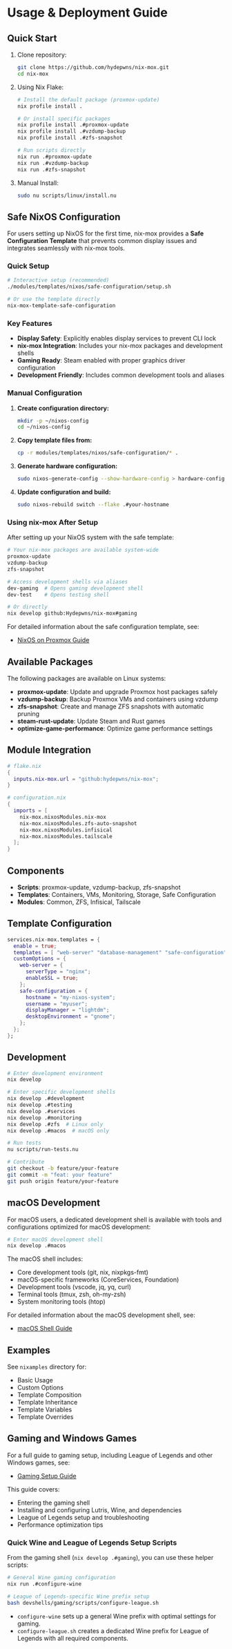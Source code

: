 # Usage & Deployment Guide

## Quick Start

1. Clone repository:

   ```bash
   git clone https://github.com/hydepwns/nix-mox.git
   cd nix-mox
   ```

2. Using Nix Flake:

   ```bash
   # Install the default package (proxmox-update)
   nix profile install .

   # Or install specific packages
   nix profile install .#proxmox-update
   nix profile install .#vzdump-backup
   nix profile install .#zfs-snapshot

   # Run scripts directly
   nix run .#proxmox-update
   nix run .#vzdump-backup
   nix run .#zfs-snapshot
   ```

3. Manual Install:

   ```bash
   sudo nu scripts/linux/install.nu
   ```

## Safe NixOS Configuration

For users setting up NixOS for the first time, nix-mox provides a **Safe Configuration Template** that prevents common display issues and integrates seamlessly with nix-mox tools.

### Quick Setup

```bash
# Interactive setup (recommended)
./modules/templates/nixos/safe-configuration/setup.sh

# Or use the template directly
nix-mox-template-safe-configuration
```

### Key Features

- **Display Safety**: Explicitly enables display services to prevent CLI lock
- **nix-mox Integration**: Includes your nix-mox packages and development shells
- **Gaming Ready**: Steam enabled with proper graphics driver configuration
- **Development Friendly**: Includes common development tools and aliases

### Manual Configuration

1. **Create configuration directory:**

   ```bash
   mkdir -p ~/nixos-config
   cd ~/nixos-config
   ```

2. **Copy template files from:**

   ```bash
   cp -r modules/templates/nixos/safe-configuration/* .
   ```

3. **Generate hardware configuration:**

   ```bash
   sudo nixos-generate-config --show-hardware-config > hardware-configuration.nix
   ```

4. **Update configuration and build:**

   ```bash
   sudo nixos-rebuild switch --flake .#your-hostname
   ```

### Using nix-mox After Setup

After setting up your NixOS system with the safe template:

```bash
# Your nix-mox packages are available system-wide
proxmox-update
vzdump-backup
zfs-snapshot

# Access development shells via aliases
dev-gaming  # Opens gaming development shell
dev-test    # Opens testing shell

# Or directly
nix develop github:Hydepwns/nix-mox#gaming
```

For detailed information about the safe configuration template, see:

- [NixOS on Proxmox Guide](./guides/nixos-on-proxmox.md#safe-configuration-template)

## Available Packages

The following packages are available on Linux systems:

- **proxmox-update**: Update and upgrade Proxmox host packages safely
- **vzdump-backup**: Backup Proxmox VMs and containers using vzdump
- **zfs-snapshot**: Create and manage ZFS snapshots with automatic pruning
- **steam-rust-update**: Update Steam and Rust games
- **optimize-game-performance**: Optimize game performance settings

## Module Integration

```nix
# flake.nix
{
  inputs.nix-mox.url = "github:hydepwns/nix-mox";
}

# configuration.nix
{
  imports = [
    nix-mox.nixosModules.nix-mox
    nix-mox.nixosModules.zfs-auto-snapshot
    nix-mox.nixosModules.infisical
    nix-mox.nixosModules.tailscale
  ];
}
```

## Components

- **Scripts**: proxmox-update, vzdump-backup, zfs-snapshot
- **Templates**: Containers, VMs, Monitoring, Storage, Safe Configuration
- **Modules**: Common, ZFS, Infisical, Tailscale

## Template Configuration

```nix
services.nix-mox.templates = {
  enable = true;
  templates = [ "web-server" "database-management" "safe-configuration" ];
  customOptions = {
    web-server = {
      serverType = "nginx";
      enableSSL = true;
    };
    safe-configuration = {
      hostname = "my-nixos-system";
      username = "myuser";
      displayManager = "lightdm";
      desktopEnvironment = "gnome";
    };
  };
};
```

## Development

```bash
# Enter development environment
nix develop

# Enter specific development shells
nix develop .#development
nix develop .#testing
nix develop .#services
nix develop .#monitoring
nix develop .#zfs  # Linux only
nix develop .#macos  # macOS only

# Run tests
nu scripts/run-tests.nu

# Contribute
git checkout -b feature/your-feature
git commit -m "feat: your feature"
git push origin feature/your-feature
```

## macOS Development

For macOS users, a dedicated development shell is available with tools and configurations optimized for macOS development:

```bash
# Enter macOS development shell
nix develop .#macos
```

The macOS shell includes:

- Core development tools (git, nix, nixpkgs-fmt)
- macOS-specific frameworks (CoreServices, Foundation)
- Development tools (vscode, jq, yq, curl)
- Terminal tools (tmux, zsh, oh-my-zsh)
- System monitoring tools (htop)

For detailed information about the macOS development shell, see:

- [macOS Shell Guide](./guides/macos-shell.md)

## Examples

See `nixamples` directory for:

- Basic Usage
- Custom Options
- Template Composition
- Template Inheritance
- Template Variables
- Template Overrides

## Gaming and Windows Games

For a full guide to gaming setup, including League of Legends and other Windows games, see:

- [Gaming Setup Guide](./gaming/README.md)

This guide covers:

- Entering the gaming shell
- Installing and configuring Lutris, Wine, and dependencies
- League of Legends setup and troubleshooting
- Performance optimization tips

### Quick Wine and League of Legends Setup Scripts

From the gaming shell (`nix develop .#gaming`), you can use these helper scripts:

```bash
# General Wine gaming configuration
nix run .#configure-wine

# League of Legends-specific Wine prefix setup
bash devshells/gaming/scripts/configure-league.sh
```

- `configure-wine` sets up a general Wine prefix with optimal settings for gaming.
- `configure-league.sh` creates a dedicated Wine prefix for League of Legends with all required components.
